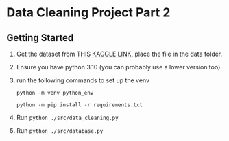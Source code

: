 # Data Cleaning Project Part 2

## Getting Started

1. Get the dataset from [THIS KAGGLE LINK](https://www.kaggle.com/datasets/chicago/chi-restaurant-inspections), place the file in the data folder.

2. Ensure you have python 3.10 (you can probably use a lower version too)

3. run the following commands to set up the venv

   `python -m venv python_env`

   `python -m pip install -r requirements.txt`

4. Run `python ./src/data_cleaning.py`

5. Run `python ./src/database.py`
